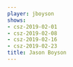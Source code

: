 ```yaml
---
player: jboyson
shows:
- csz-2019-02-01
- csz-2019-02-08
- csz-2019-02-16
- csz-2019-02-23
title: Jason Boyson
---
```

